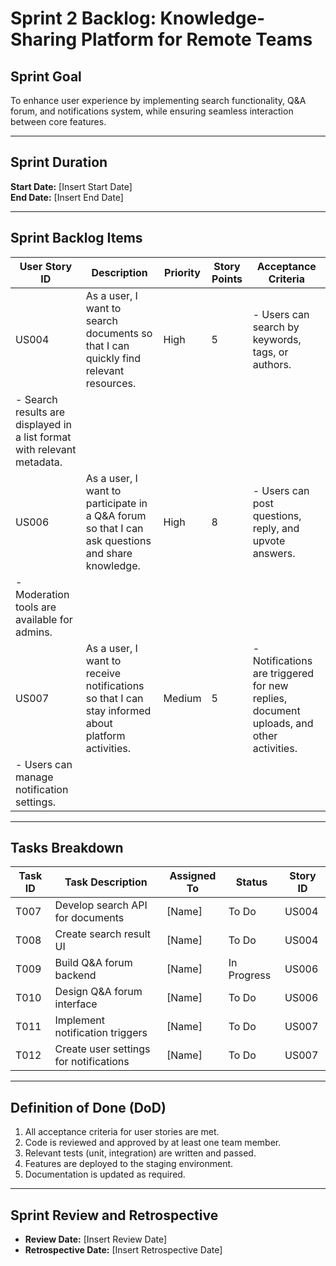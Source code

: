 # Sprint 2 Backlog: Knowledge-Sharing Platform for Remote Teams

## **Sprint Goal**
To enhance user experience by implementing search functionality, Q&A forum, and notifications system, while ensuring seamless interaction between core features.

---

## **Sprint Duration**
**Start Date:** [Insert Start Date]  
**End Date:** [Insert End Date]

---

## **Sprint Backlog Items**

| **User Story ID** | **Description**                                   | **Priority** | **Story Points** | **Acceptance Criteria**                                                                                  |
|-------------------|---------------------------------------------------|--------------|-------------------|---------------------------------------------------------------------------------------------------------|
| US004             | As a user, I want to search documents so that I can quickly find relevant resources. | High         | 5                 | - Users can search by keywords, tags, or authors.  
                                                                                                       - Search results are displayed in a list format with relevant metadata. |
| US006             | As a user, I want to participate in a Q&A forum so that I can ask questions and share knowledge. | High         | 8                 | - Users can post questions, reply, and upvote answers.  
                                                                                                       - Moderation tools are available for admins.                        |
| US007             | As a user, I want to receive notifications so that I can stay informed about platform activities. | Medium       | 5                 | - Notifications are triggered for new replies, document uploads, and other activities.  
                                                                                                       - Users can manage notification settings.                           |

---

## **Tasks Breakdown**

| **Task ID** | **Task Description**                    | **Assigned To**   | **Status**      | **Story ID** |
|-------------|-----------------------------------------|-------------------|-----------------|--------------|
| T007        | Develop search API for documents       | [Name]            | To Do           | US004        |
| T008        | Create search result UI               | [Name]            | To Do           | US004        |
| T009        | Build Q&A forum backend               | [Name]            | In Progress     | US006        |
| T010        | Design Q&A forum interface            | [Name]            | To Do           | US006        |
| T011        | Implement notification triggers       | [Name]            | To Do           | US007        |
| T012        | Create user settings for notifications | [Name]           | To Do           | US007        |

---

## **Definition of Done (DoD)**
1. All acceptance criteria for user stories are met.
2. Code is reviewed and approved by at least one team member.
3. Relevant tests (unit, integration) are written and passed.
4. Features are deployed to the staging environment.
5. Documentation is updated as required.

---

## **Sprint Review and Retrospective**
- **Review Date:** [Insert Review Date]  
- **Retrospective Date:** [Insert Retrospective Date]
